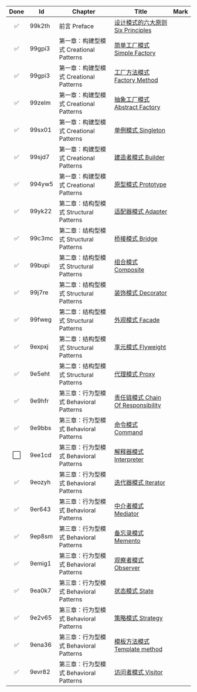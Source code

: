 | Done | Id     | Chapter                       | Title                                                     | Mark |
|:----:|--------|-------------------------------|-----------------------------------------------------------|------|
|  ✅   | 99k2th | 前言 Preface                    | [设计模式的六大原则 Six Principles](SixPrinciples.md)              |      |
|  ✅   | 99gpi3 | 第一章：构建型模式 Creational Patterns | [简单工厂模式 Simple Factory](simple_factory/SimpleFactory.md)                 |      |
|  ✅   | 99gpi3 | 第一章：构建型模式 Creational Patterns | [工厂方法模式 Factory Method](FactoryMethod.md)                 |      |
|  ✅   | 99zelm | 第一章：构建型模式 Creational Patterns | [抽象工厂模式 Abstract Factory](AbstractFactory.md)             |      |
|  ✅   | 99sx01 | 第一章：构建型模式 Creational Patterns | [单例模式 Singleton](Singleton.md)                            |      |
|  ✅   | 99sjd7 | 第一章：构建型模式 Creational Patterns | [建造者模式 Builder](Builder.md)                               |      |
|  ✅   | 994yw5 | 第一章：构建型模式 Creational Patterns | [原型模式 Prototype](Prototype.md)                            |      |
|  ✅   | 99yk22 | 第二章：结构型模式 Structural Patterns | [适配器模式 Adapter](Adapter.md)                               |      |
|  ✅   | 99c3mc | 第二章：结构型模式 Structural Patterns | [桥接模式 Bridge](Bridge.md)                                  |      |
|  ✅   | 99bupi | 第二章：结构型模式 Structural Patterns | [组合模式 Composite](Composite.md)                            |      |
|  ✅   | 99j7re | 第二章：结构型模式 Structural Patterns | [装饰模式 Decorator](Decorator.md)                            |      |
|  ✅   | 99fweg | 第二章：结构型模式 Structural Patterns | [外观模式 Facade](Facade.md)                                  |      |
|  ✅   | 9expxj | 第二章：结构型模式 Structural Patterns | [享元模式 Flyweight](Flyweight.md)                            |      |
|  ✅   | 9e5eht | 第二章：结构型模式 Structural Patterns | [代理模式 Proxy](Proxy.md)                                    |      |
|  ✅   | 9e9hfr | 第三章：行为型模式 Behavioral Patterns | [责任链模式 Chain Of Responsibility](ChainOfResponsibility.md) |      |
|  ✅   | 9e9bbs | 第三章：行为型模式 Behavioral Patterns | [命令模式 Command](Command.md)                                |      |
|  ⬜   | 9ee1cd | 第三章：行为型模式 Behavioral Patterns | [解释器模式 Interpreter](Interpreter.md)                       |      |
|  ✅   | 9eozyh | 第三章：行为型模式 Behavioral Patterns | [迭代器模式 Iterator](Iterator.md)                             |      |
|  ✅   | 9er643 | 第三章：行为型模式 Behavioral Patterns | [中介者模式 Mediator](Mediator.md)                             |      |
|  ✅   | 9ep8sm | 第三章：行为型模式 Behavioral Patterns | [备忘录模式 Memento](Memento.md)                               |      |
|  ✅   | 9emig1 | 第三章：行为型模式 Behavioral Patterns | [观察者模式 Observer](Observer.md)                             |      |
|  ✅   | 9ea0k7 | 第三章：行为型模式 Behavioral Patterns | [状态模式 State](State.md)                                    |      |
|  ✅   | 9e2v65 | 第三章：行为型模式 Behavioral Patterns | [策略模式 Strategy](Strategy.md)                              |      |
|  ✅   | 9ena36 | 第三章：行为型模式 Behavioral Patterns | [模板方法模式 Template method](TemplateMethod.md)               |      |
|  ✅   | 9evr82 | 第三章：行为型模式 Behavioral Patterns | [访问者模式 Visitor](Visitor.md)                               |      |
